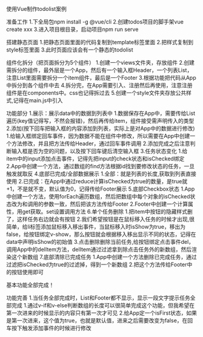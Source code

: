 使用Vue制作todolist案例

准备工作
    1.下全局包npm install -g @vue/cli
    2.创建todos项目的脚手架vue create xxx
    3.进入项目根目录，启动项目npm run serve

搭建静态页面
    1.把静态页面里面的代码复制到template标签里面
    2.把样式复制到style标签里面
    3.此时页面应该会有一个静态的todolist

组件化拆分（把页面拆分为5个组件）
    1.创建一个views文件夹，存放组件
    2.创建需拆分的组件，最外层是一个App，然后有一个输入框Header，一个列表List，注意List里面需要拆分一个item组件，最后是一个Footer
    3.根据功能把代码从App中拆分到各个组件中去
    4.拆分完，在App需要引入、注册然后再使用，注意注册组件是在components中。css也记得拆过去
    5.创建一个style文件夹存放公共样式,记得在main.js中引入

功能部分
    1.展示：展示data中的数据到列表中
        1.数据保存在App中，需要传给List遍历(key值记得写，不然会报错)，然后再传给item，组件接受需声明传入的类型
    2.添加(按下回车把输入框的内容添加到列表，实际上是对App中的数据进行修改)
        1.给输入框绑定回车事件，因为数据不能在组件中修改，所以需要在App中创建一个方法修改，并且把方法传给Header，通过回车事件调用
        2.添加完成之后注意判断输入框是否为空的问题，以及按下回车键后清空输入框
    3.任务状态变化
        1.给item中的input添加点击事件，记得先把input的check状态和isChecked绑定
        2.App中创建一个方法，通过数组的find方法根据id找到要修改状态的任务，一旦触发就取反
    4.底部已完成/全部数据展示
        1.全部：就是列表的长度,获取到列表直接使用
        2.已完成：在App中通过reduce计算isChecked为true的数量，是true就+1，不是就不变，默认值为0，记得传给Footer展示
    5.底部Checkbox状态
        1.App中创建一个方法，使用forEach遍历数组，然后把数组中每个对象的isChecked状态改为和调用的参数一致，然后把该方法传给Footer
        2.Footer中创建一个计算属性，用get获取。set设置调用方法
    6.单个任务删除
        1.把item中按钮的隐藏样式删了，这样任务右边就会有按钮
        2.我们希望按钮是在鼠标移入任务的时候才出现,很简单，给li标签添加鼠标移入移出事件，当鼠标移入时isShow为true，移出为false，给按钮绑定v-show，那么按钮就会根据移入移出显示不同的状态，记得在data中声明isShow的初始值
        3.点击删除删除当前任务,给按钮绑定点击事件del，调用App中的delItem方法，delItem通过过滤拿到除点击任务外的新数组，然后渲染这个新数组
    7.底部清除已完成任务
        1.App中创建一个方法删除已完成任务，通过过滤把isChecked为true的过滤掉，得到一个新数组
        2.把这个方法传给Footer中的按钮使用即可
    
基本功能全部完成！

功能完善
    1.当任务全部完成时，List和Footer都不显示，显示一段文字提示任务全部完成
        1.通过v-if和v-else判断数组的长度可以很简单完成这个功能，但我希望在第一次进来的时候显示的内容只有第一次才可见
        2.给App定一个isFirst状态，如果是第一次进来，这个值为true，也就是默认值，进来之后需要改变为false，在回车按下触发添加事件的时候进行修改    
